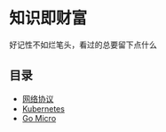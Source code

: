 # 知识即财富

好记性不如烂笔头，看过的总要留下点什么

## 目录

- [网络协议](./web_protocol/menu.md)
- [Kubernetes](./kubernetes/menu.md)
- [Go Micro](./go-micro)

